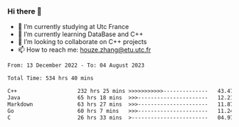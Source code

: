 ### Hi there 👋
- 🔭 I’m currently studying at Utc France
- 🌱 I’m currently learning DataBase and C++
- 👯 I’m looking to collaborate on C++ projects
- 📫 How to reach me: houze.zhang@etu.utc.fr

<!--START_SECTION:waka-->

```txt
From: 13 December 2022 - To: 04 August 2023

Total Time: 534 hrs 40 mins

C++                   232 hrs 25 mins >>>>>>>>>>>--------------   43.47 %
Java                  65 hrs 18 mins  >>>----------------------   12.21 %
Markdown              63 hrs 27 mins  >>>----------------------   11.87 %
Go                    60 hrs 7 mins   >>>----------------------   11.24 %
C                     26 hrs 33 mins  >------------------------   04.97 %
```

<!--END_SECTION:waka-->
